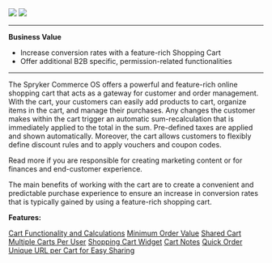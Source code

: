 <div class='feature-text'>
    <div class='feature-images'>
    <img class="light-mode" src="https://spryker.s3.eu-central-1.amazonaws.com/docs/Document+360/Capabilities+icons/light/cart.svg"/>
    <img class="dark-mode" src="https://spryker.s3.eu-central-1.amazonaws.com/docs/Document+360/Capabilities+icons/dark/cart.svg"/>
    </div>
    <div class="feature-text-wrap">

***
**Business Value**
* Increase conversion rates with a feature-rich Shopping Cart
* Offer additional B2B specific, permission-related functionalities
***

The Spryker Commerce OS offers a powerful and feature-rich online shopping cart that acts as a gateway for customer and order management. With the cart, your customers can easily add products to cart, organize items in the cart, and manage their purchases. Any changes the customer makes within the cart trigger an automatic sum-recalculation that is immediately applied to the total in the sum. Pre-defined taxes are applied and shown automatically. Moreover, the cart allows customers to flexibly define discount rules and to apply vouchers and coupon codes.

Read more if you are responsible for creating marketing content or for finances and end-customer experience.

The main benefits of working with the cart are to create a convenient and predictable purchase experience to ensure an increase in conversion rates that is typically gained by using a feature-rich shopping cart.
</div>
</div>

**Features:**
<div>
<a class="feature-link" href="https://documentation.spryker.com/docs/cart-functionality-calculations">Cart Functionality and Calculations</a>   
<a class="feature-link" href="https://documentation.spryker.com/docs/minimum-order-value-201903">Minimum Order Value</a>   
<a class="feature-link" href="https://documentation.spryker.com/docs/shared-cart">Shared Cart</a>   
<a class="feature-link" href="https://documentation.spryker.com/docs/multiple-cart-per-user">Multiple Carts Per User</a>   
    <a class="feature-link" href="https://documentation.spryker.com/docs/cart-widget">Shopping Cart Widget</a>  
    <a class="feature-link" href="https://documentation.spryker.com/docs/cart-notes">Cart Notes</a>  
    <a class="feature-link" href="https://documentation.spryker.com/docs/quick-order-201903">Quick Order</a>
<a class="feature-link" href="https://documentation.spryker.com/docs/unique-url-per-cart-for-easy-sharing-201907">Unique URL per Cart for Easy Sharing</a>   
    </div>
